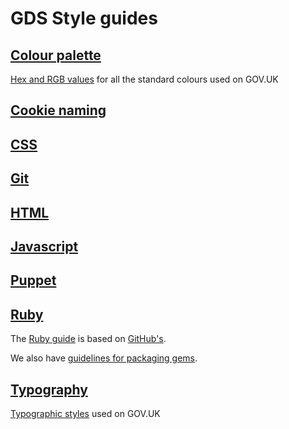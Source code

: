 GDS Style guides
================

## [Colour palette][colours]

[Hex and RGB values][colours] for all the standard colours used on GOV.UK

## [Cookie naming][cookies]

## [CSS][css]

## [Git][git]

## [HTML][html]

## [Javascript][js]

## [Puppet][pp]

## [Ruby][rb]

The [Ruby guide][rb] is based on
[GitHub's](https://github.com/styleguide/ruby).

We also have [guidelines for packaging gems][gem].

## [Typography][type]

[Typographic styles][type] used on GOV.UK

[colours]: http://alphagov.github.com/design/gov.uk.colours
[cookies]: cookies.md
[css]: css.md
[gem]: https://github.com/alphagov/wiki/wiki/Gem-guidelines
[git]: git.md
[html]: html.md
[js]: js.md
[pp]: puppet.md
[rb]: ruby.md
[type]: http://alphagov.github.com/design/gov.uk.typography
